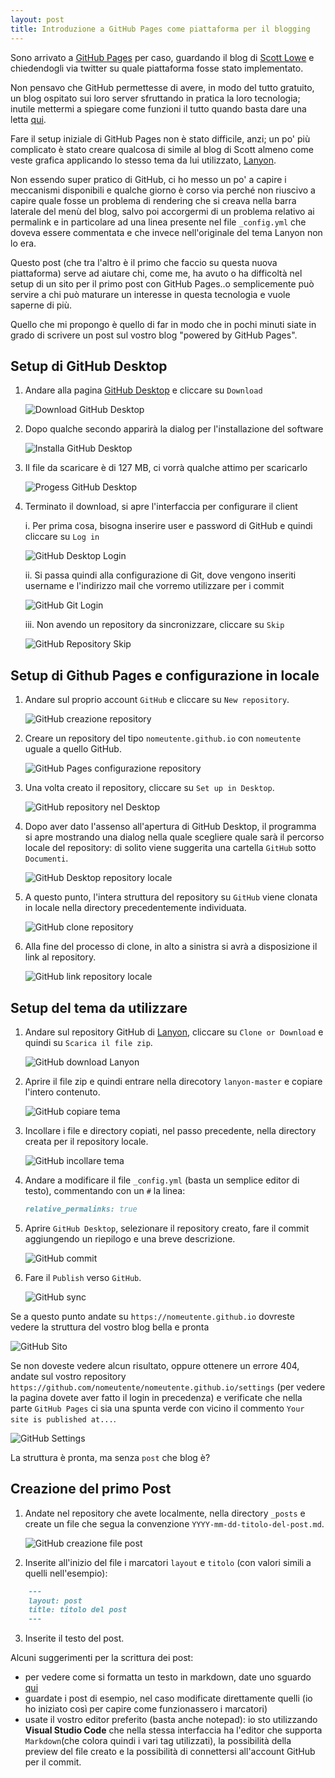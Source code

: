 ```yaml
---
layout: post
title: Introduzione a GitHub Pages come piattaforma per il blogging
---
```

Sono arrivato a [GitHub Pages](https://pages.github.com/) per caso, guardando il blog di [Scott Lowe](https://blog.scottlowe.org) e chiedendogli via twitter su quale piattaforma fosse stato implementato.

Non pensavo che GitHub permettesse di avere, in modo del tutto gratuito, un blog ospitato sui loro server sfruttando in pratica la loro tecnologia; inutile mettermi a spiegare come funzioni il tutto quando basta dare una letta [qui](https://jekyllrb.com/docs/github-pages/).

Fare il setup iniziale di GitHub Pages non è stato difficile, anzi; un po' più complicato è stato creare qualcosa di simile al blog di Scott almeno come veste grafica applicando lo stesso tema da lui utilizzato, [Lanyon](http://lanyon.getpoole.com/).

Non essendo super pratico di GitHub, ci ho messo un po' a capire i meccanismi disponibili e qualche giorno è corso via perché non riuscivo a capire quale fosse un problema di rendering che si creava nella barra laterale del menù del blog, salvo poi accorgermi di un problema relativo ai permalink e in particolare ad una linea presente nel file `_config.yml` che doveva essere commentata e che invece nell'originale del tema Lanyon non lo era.

Questo post (che tra l'altro è il primo che faccio su questa nuova piattaforma) serve ad aiutare chi, come me, ha avuto o ha difficoltà nel setup di un sito per il primo post con GitHub Pages..o semplicemente può servire a chi può maturare un interesse in questa tecnologia e vuole saperne di più.

Quello che mi propongo è quello di far in modo che in pochi minuti siate in grado di scrivere un post sul vostro blog "powered by GitHub Pages".

## Setup di GitHub Desktop

1. Andare alla pagina [GitHub Desktop](http://desktop.github.com) e cliccare su `Download`

   ![Download GitHub Desktop](https://github.com/marcomangiante/marcomangiante.github.io/blob/master/img/GitHub-Desktop-Installation/GitHub-Desktop-Installation-01)

2. Dopo qualche secondo apparirà la dialog per l'installazione del software

   ![Installa GitHub Desktop](https://github.com/marcomangiante/marcomangiante.github.io/blob/master/img/GitHub-Desktop-Installation/GitHub-Desktop-Installation-02)

3. Il file da scaricare è di 127 MB, ci vorrà qualche attimo per scaricarlo

   ![Progess GitHub Desktop](https://github.com/marcomangiante/marcomangiante.github.io/blob/master/img/GitHub-Desktop-Installation/GitHub-Desktop-Installation-03)

4. Terminato il download, si apre l'interfaccia per configurare il client 

      i. Per prima cosa, bisogna inserire user e password di GitHub e quindi cliccare su `Log in`

      ![GitHub Desktop Login](https://github.com/marcomangiante/marcomangiante.github.io/blob/master/img/GitHub-Desktop-Installation/GitHub-Desktop-Installation-04)

      ii. Si passa quindi alla configurazione di Git, dove vengono inseriti username e l'indirizzo mail che vorremo utilizzare per i commit

      ![GitHub Git Login](https://github.com/marcomangiante/marcomangiante.github.io/blob/master/img/GitHub-Desktop-Installation/GitHub-Desktop-Installation-05)

      iii. Non avendo un repository da sincronizzare, cliccare su `Skip`

      ![GitHub Repository Skip](https://github.com/marcomangiante/marcomangiante.github.io/blob/master/img/GitHub-Desktop-Installation/GitHub-Desktop-Installation-06)
 
## Setup di Github Pages e configurazione in locale

1. Andare sul proprio account `GitHub` e cliccare su `New repository`.

   ![GitHub creazione repository](https://github.com/marcomangiante/marcomangiante.github.io/blob/master/img/GitHub-Pages-Intro/GitHub-Pages-Intro-01)

2. Creare un repository del tipo `nomeutente.github.io` con `nomeutente` uguale a quello GitHub.

   ![GitHub Pages configurazione repository](https://github.com/marcomangiante/marcomangiante.github.io/blob/master/img/GitHub-Pages-Intro/GitHub-Pages-Intro-02)

3. Una volta creato il repository, cliccare su `Set up in Desktop`.

   ![GitHub repository nel Desktop](https://github.com/marcomangiante/marcomangiante.github.io/blob/master/img/GitHub-Pages-Intro/GitHub-Pages-Intro-03)

4. Dopo aver dato l'assenso all'apertura di GitHub Desktop, il programma si apre mostrando una dialog nella quale scegliere quale sarà il percorso locale del repository: di solito viene suggerita una cartella `GitHub` sotto `Documenti`.

   ![GitHub Desktop repository locale](https://github.com/marcomangiante/marcomangiante.github.io/blob/master/img/GitHub-Desktop-Installation/GitHub-Desktop-Installation-07)

5. A questo punto, l'intera struttura del repository su `GitHub` viene clonata in locale nella directory precedentemente individuata.

   ![GitHub clone repository](https://github.com/marcomangiante/marcomangiante.github.io/blob/master/img/GitHub-Desktop-Installation/GitHub-Desktop-Installation-08)

6. Alla fine del processo di clone, in alto a sinistra si avrà a disposizione il link al repository.

   ![GitHub link repository locale](https://github.com/marcomangiante/marcomangiante.github.io/blob/master/img/GitHub-Desktop-Installation/GitHub-Desktop-Installation-08)  

## Setup del tema da utilizzare

1. Andare sul repository GitHub di [Lanyon](https://github.com/poole/lanyon), cliccare su `Clone or Download` e quindi su `Scarica il file zip`. 

   ![GitHub download Lanyon](https://github.com/marcomangiante/marcomangiante.github.io/blob/master/img/GitHub-Pages-Intro/GitHub-Theme-01)

2. Aprire il file zip e quindi entrare nella direcotory `lanyon-master` e copiare l'intero contenuto.

   ![GitHub copiare tema](https://github.com/marcomangiante/marcomangiante.github.io/blob/master/img/GitHub-Pages-Intro/GitHub-Theme-02)

3. Incollare i file e directory copiati, nel passo precedente, nella directory creata per il repository locale.

   ![GitHub incollare tema](https://github.com/marcomangiante/marcomangiante.github.io/blob/master/img/GitHub-Pages-Intro/GitHub-Theme-03)

4. Andare a modificare il file `_config.yml` (basta un semplice editor di testo), commentando con un `#` la linea:

   ```Markdown
   relative_permalinks: true
   ```

5. Aprire `GitHub Desktop`, selezionare il repository creato, fare il commit aggiungendo un riepilogo e una breve descrizione.

   ![GitHub commit](https://github.com/marcomangiante/marcomangiante.github.io/blob/master/img/GitHub-Pages-Intro/GitHub-Commit)

6. Fare il `Publish` verso `GitHub`.

   ![GitHub sync](https://github.com/marcomangiante/marcomangiante.github.io/blob/master/img/GitHub-Pages-Intro/GitHub-Publish)


Se a questo punto andate su `https://nomeutente.github.io` dovreste vedere la struttura del vostro blog bella e pronta

![GitHub Sito](https://github.com/marcomangiante/marcomangiante.github.io/blob/master/img/GitHub-Pages-Intro/GitHub-Sito-01)

Se non doveste vedere alcun risultato, oppure ottenere un errore 404, andate sul vostro repository `https://github.com/nomeutente/nomeutente.github.io/settings` (per vedere la 
pagina dovete aver fatto il login in precedenza) e verificate che nella parte `GitHub Pages` ci sia una spunta verde con vicino il commento `Your site is published at...`.

![GitHub Settings](https://github.com/marcomangiante/marcomangiante.github.io/blob/master/img/GitHub-Pages-Intro/GitHub-Sito-02)

La struttura è pronta, ma senza `post` che blog è?  

## Creazione del primo Post

1. Andate nel repository che avete localmente, nella directory `_posts` e create un file che segua la convenzione `YYYY-mm-dd-titolo-del-post.md`.

   ![GitHub creazione file post](https://github.com/marcomangiante/marcomangiante.github.io/blob/master/img/GitHub-Pages-Intro/GitHub-Post-01)

2. Inserite all'inizio del file i marcatori `layout` e `titolo` (con valori simili a quelli nell'esempio):

```Markdown
    ---
    layout: post
    title: titolo del post
    ---
```

3. Inserite il testo del post.

Alcuni suggerimenti per la scrittura dei post:

* per vedere come si formatta un testo in markdown, date uno sguardo [qui](https://guides.github.com/features/mastering-markdown/)
* guardate i post di esempio, nel caso modificate direttamente quelli (io ho iniziato così per capire come funzionassero i marcatori)
* usate il vostro editor preferito (basta anche notepad): io sto utilizzando **Visual Studio Code** che nella stessa interfaccia ha l'editor che supporta `Markdown`(che colora quindi i vari tag utilizzati), la possibilità della preview del file creato e la possibilità di connettersi all'account GitHub per il commit.